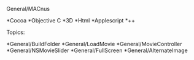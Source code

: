 General/MACnus

*Cocoa
*Objective C
*3D
*Html
*Applescript
*++

Topics:

*General/BuildFolder
*General/LoadMovie
*General/MovieController
*General/NSMovieSlider
*General/FullScreen
*General/AlternateImage